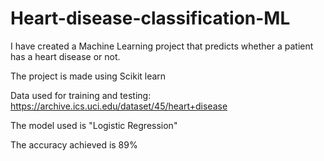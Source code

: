 # Heart-disease-classification-ML
I have created a Machine Learning project that predicts whether a patient has a heart disease or not.

The project is made using Scikit learn

Data used for training and testing: https://archive.ics.uci.edu/dataset/45/heart+disease 

The model used is "Logistic Regression" 

The accuracy achieved is 89%

